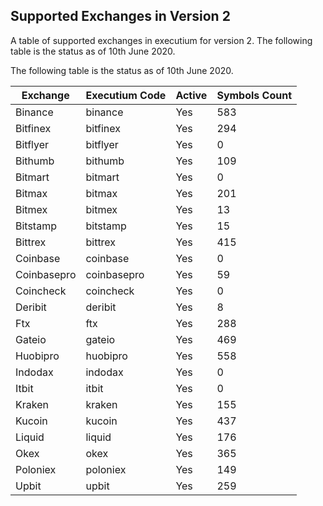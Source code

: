 ## Supported Exchanges in Version 2
A table of supported exchanges in executium for version 2. The following table is the status as of 10th June 2020.

The following table is the status as of 10th June 2020.

Exchange | Executium Code |Active | Symbols Count
------------ | ------------ | ------------ | ------------
Binance|binance|Yes|583
Bitfinex|bitfinex|Yes|294
Bitflyer|bitflyer|Yes|0
Bithumb|bithumb|Yes|109
Bitmart|bitmart|Yes|0
Bitmax|bitmax|Yes|201
Bitmex|bitmex|Yes|13
Bitstamp|bitstamp|Yes|15
Bittrex|bittrex|Yes|415
Coinbase|coinbase|Yes|0
Coinbasepro|coinbasepro|Yes|59
Coincheck|coincheck|Yes|0
Deribit|deribit|Yes|8
Ftx|ftx|Yes|288
Gateio|gateio|Yes|469
Huobipro|huobipro|Yes|558
Indodax|indodax|Yes|0
Itbit|itbit|Yes|0
Kraken|kraken|Yes|155
Kucoin|kucoin|Yes|437
Liquid|liquid|Yes|176
Okex|okex|Yes|365
Poloniex|poloniex|Yes|149
Upbit|upbit|Yes|259
